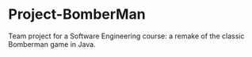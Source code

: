 Project-BomberMan
=================

Team project for a Software Engineering course: a remake of the classic Bomberman game in Java.
